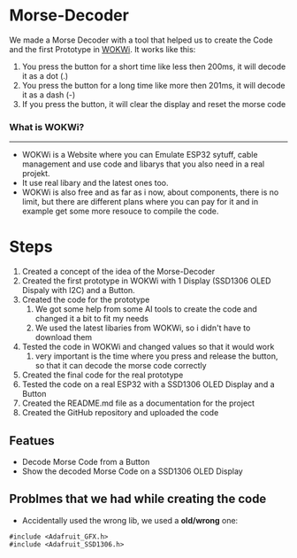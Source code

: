 # Morse-Decoder #

We made a Morse Decoder with a tool that helped us to create 
the Code and the first Prototype in [WOKWi](https://wokwi.com/esp32).
It works like this:
1. You press the button for a short time like less then 200ms, it will decode it as a dot (.)
2. You press the button for a long time like more then 201ms, it will decode it as a dash (-)
3. If you press the button, it will clear the display and reset the morse code

### What is WOKWi? ###
---
- WOKWi is a Website where you can Emulate ESP32 sytuff, cable management and use code and libarys that you also need in a real projekt.
- It use real libary and the latest ones too.
- WOKWi is also free and as far as i now, about components, there is no limit, but there are different plans where you can pay for it and in example get some more resouce to compile the code.

# Steps #
1. Created a concept of the idea of the Morse-Decoder
2. Created the first prototype in WOKWi with 1 Display (SSD1306 OLED Dispaly with I2C) and a Button.
3. Created the code for the prototype
   1. We got some help from some AI tools to create the code and changed it a bit to fit my needs
   2. We used the latest libaries from WOKWi, so i didn't have to download them
4. Tested the code in WOKWi and changed values so that it would work
   1. very important is the time where you press and release the button, so that it can decode the morse code correctly
5. Created the final code for the real prototype 
6. Tested the code on a real ESP32 with a SSD1306 OLED Display and a Button
7. Created the README.md file as a documentation for the project
8. Created the GitHub repository and uploaded the code

## Featues ##
- Decode Morse Code from a Button
- Show the decoded Morse Code on a SSD1306 OLED Display

## Problmes that we had while creating the code ##
- Accidentally used the wrong lib, we used a **old/wrong** one: 
```
#include <Adafruit_GFX.h>
#include <Adafruit_SSD1306.h>
```

